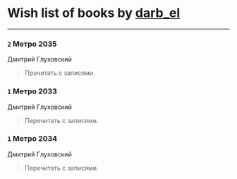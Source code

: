# Wish list of books by [darb_el](http://vk.com/id184135339)
---

### `2` Метро 2035
Дмитрий Глуховский
> Прочитать с записями

### `1` Метро 2033
Дмитрий Глуховский
> Перечитать с записями.

### `1` Метро 2034
Дмитрий Глуховский
> Перечитать с записями.

